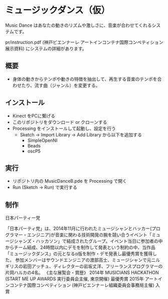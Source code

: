 # ミュージックダンス（仮）

Music Dance はあなたの動きのリズムや激しさに、音楽が合わせてくれるシステムです。

pr/instruction.pdf (神戸ビエンナーレ アートインコンテナ国際コンペティション展示資料) にシステムの詳細があります。

## 概要

* 身体の動きからテンポや動きの特徴を抽出して、再生する音楽のテンポを合わせたり、流す曲（ジャンル）を変更する。

## インストール

* Kinect をPCに繋げる
* このリポジトリをダウンロード or クローンする
* Processing をインストールして起動し、設定を行う
  * Sketch -> Import Library -> Add Library から以下を追加する
    * SimpleOpenNI
    * Beads
    * oscP5

## 実行

* リポジトリ内の MusicDanceB.pde を Processing で開く
* Run (Sketch -> Run) で実行する

## 制作

日本パーティー党
 
「日本パーティ党」は、2014年11月に行われたミュージシャンとハッカー(プログラマー・エンジニア)が音楽に関わる技術開発の腕を競い合うイベント「ミュージシャンズ・ハッカソン」で結成されたグループ。イベント当日に参加者の中からチーム結成、24時間以内にデモを制作して発表という制約の中、当作品「ミュージックダンス」の元となるα版を制作・デモ発表し最優秀賞を獲得した。
参加メンバーはサウンドエンジニアの渡部高士、ミュージシャンで元ニルギリスの岩田アッチュ、ディレクターの岩坂丈洋、フリーランスプログラマーの片岡ハルカの4名。
《主な展覧会・賞歴》
2014年 MUSICIANS HACKATHON (START ME UP AWARDS 実行委員会主催, 東京開催) 最優秀賞
2015年 アートインコンテナ国際コンペティション (神戸ビエンナーレ組織委員会事務局主催) 入賞
